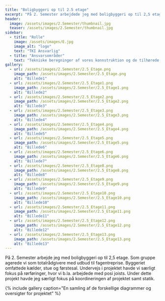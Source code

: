 ```yaml
---
title: "Boligbyggeri op til 2.5 etage"
excerpt: "På 2. Semester arbejdede jeg med boligbyggeri op til 2,5 etage..."
header:
  image: /assets/images/2.Semester/thumbnail.jpg
  teaser: /assets/images/2.Semester/thumbnail.jpg
sidebar:
  - title: "Rolle"
    image: /assets/images/E.jpg
    image_alt: "logo"
    text: "TKI Ansvarlig"
  - title: "Ansvarsområder"
    text: "Tekniske beregninger af vores konnstruktion og de tilhørede tegninger"
gallery:
  - url: /assets/images/2.Semester/2.5_Etage.png
    image_path: /assets/images/2.Semester/2.5_Etage.png
    alt: "Billede1"
  - url: /assets/images/2.Semester/2.5_Etage1.png
    image_path: /assets/images/2.Semester/2.5_Etage1.png
    alt: "Billede2"
  - url: /assets/images/2.Semester/2.5_Etage2.png
    image_path: /assets/images/2.Semester/2.5_Etage2.png
    alt: "Billede3"
  - url: /assets/images/2.Semester/2.5_Etage3.png
    image_path: /assets/images/2.Semester/2.5_Etage3.png
    alt: "Billede4"
  - url: /assets/images/2.Semester/2.5_Etage4.png
    image_path: /assets/images/2.Semester/2.5_Etage4.png
    alt: "Billede5"
  - url: /assets/images/2.Semester/2.5_Etage5.png
    image_path: /assets/images/2.Semester/2.5_Etage5.png
    alt: "Billede6"
  - url: /assets/images/2.Semester/2.5_Etage6.png
    image_path: /assets/images/2.Semester/2.5_Etage6.png
    alt: "Billede7"
  - url: /assets/images/2.Semester/2.5_Etage8.png
    image_path: /assets/images/2.Semester/2.5_Etage8.png
    alt: "Billede8"
  - url: /assets/images/2.Semester/2.5_Etage9.png
    image_path: /assets/images/2.Semester/2.5_Etage9.png
    alt: "Billede9"
  - url: /assets/images/2.Semester/2.5_Etage10.png
    image_path: /assets/images/2.Semester/2.5_Etage10.png
    alt: "Billede10"
  - url: /assets/images/2.Semester/2.5_Etage11.png
    image_path: /assets/images/2.Semester/2.5_Etage11.png
    alt: "Billede11"
  - url: /assets/images/2.Semester/2.5_Etage12.png
    image_path: /assets/images/2.Semester/2.5_Etage12.png
    alt: "Billede12"
  - url: /assets/images/2.Semester/2.5_Etage13.png
    image_path: /assets/images/2.Semester/2.5_Etage13.png
    alt: "Billede13"
---
```


På 2. Semester arbejde jeg med boligbyggeri op til 2,5 etage. Som gruppe agerede vi som totalrådgivere med udbud til fagentreprise. Byggeriet omfattede kælder, stue og førstesal. Undervejs i projektet havde vi særligt fokus på rørføringer, hvor vi b.la. arbejdede med posi joists. Under dette projekt havde jeg særligt fokus på koordineringen af projektet samt statik. 

{% include gallery caption="En samling af de forskellige diagrammer og oversigter for projektet" %}

